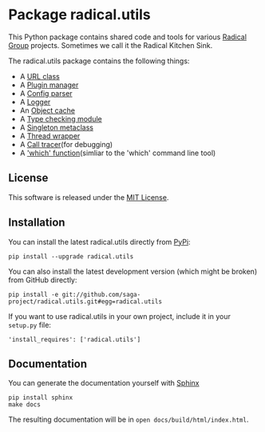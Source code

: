 Package radical.utils
=====================

This Python package contains shared code and tools for various 
[Radical Group](http://radical.rutgers.edu) projects. Sometimes we call it the 
Radical Kitchen Sink. 

The radical.utils package contains the following things:

* A [URL class](https://github.com/saga-project/radical.utils/blob/master/radical/utils/url.py)
* A [Plugin manager](https://github.com/saga-project/radical.utils/blob/master/radical/utils/plugin_manager.py)
* A [Config parser](https://github.com/saga-project/radical.utils/tree/master/radical/utils/config)
* A [Logger](https://github.com/saga-project/radical.utils/tree/master/radical/utils/logger)
* An [Object cache](https://github.com/saga-project/radical.utils/blob/master/radical/utils/object_cache.py)
* A [Type checking module](https://github.com/saga-project/radical.utils/blob/master/radical/utils/signatures.py)
* A [Singleton metaclass](https://github.com/saga-project/radical.utils/blob/master/radical/utils/singleton.py)
* A [Thread wrapper](https://github.com/saga-project/radical.utils/blob/master/radical/utils/threads.py)
* A [Call tracer](https://github.com/saga-project/radical.utils/blob/master/radical/utils/tracer.py)(for debugging)
* A ['which' function](https://github.com/saga-project/radical.utils/blob/master/radical/utils/which.py)(simliar to the 'which' command line tool)

License
-------

This software is released under the 
[MIT License](http://opensource.org/licenses/MIT).


Installation 
------------

You can install the latest radical.utils directly from [PyPi](https://pypi.python.org/pypi/radical.utils/):

    pip install --upgrade radical.utils

You can also install the latest development version (which might be broken)
from GitHub directly:

    pip install -e git://github.com/saga-project/radical.utils.git#egg=radical.utils

If you want to use radical.utils in your own project, include it in your 
`setup.py` file:

    'install_requires': ['radical.utils']


Documentation
-------------

You can generate the documentation yourself with [Sphinx](http://sphinx-doc.org/)

    pip install sphinx
    make docs

The resulting documentation will be in `open docs/build/html/index.html`.
